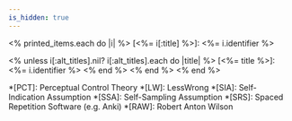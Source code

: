 ```yaml
---
is_hidden: true
---
```


<!-- personal links -->
[Blog]: http://blog.muflax.com
[GPG Key]: /muflax.asc          
[Google+]: https://plus.google.com/105665518912548939532
[LibraryThing]: http://www.librarything.com/profile/muflax
[Pororo]: http://github.com/muflax/pororo
[Source]: http://github.com/muflax/muflax.com
[Twitter]: http://twitter.com/muflax
[Config]: http://github.com/muflax/config


<!-- external links -->
[Creative Commons]: http://creativecommons.org/licenses/by-nc-sa/3.0/de
[Eyercize]: http://www.eyercize.com
[Look, Ma; No Hands!]: http://www.semanticrestructuring.com/lookma.php
[Spreeder]: http://www.spreeder.com
[nanoc]: http://nanoc.stoneship.org
[PhilPapers Survey]: http://philpapers.org/surveys/
[Berryz工房 - Dschinghis Khan]: http://www.youtube.com/watch?v=b7pui9Q6Vbo
[Using Neuroscience for Spiritual Practice]: http://video.google.com/videoplay?docid=1030598948823323439
[Enlightenment, Self and the Brain]: http://video.google.com/videoplay?docid=5474604744218568426
[bible.org]: http://bible.org/netbible/index.htm
[How Dawkins got pwned]: http://unqualified-reservations.blogspot.com/2007/10/how-dawkins-got-pwned-part-5.html
[tripzine]: http://www.tripzine.com/listing.php?smlid=268 
[Breaking the Spell]: http://www.philosophypress.co.uk/?p=1001
[Swartz Dennett]: http://www.aaronsw.com/weblog/dennettdumb


<!-- Wikipedia articles (and similar) -->
[DXM]: http://en.wikipedia.org/wiki/DXM
[Epistemology]: http://en.wikipedia.org/wiki/Epistemology
[Anatta]: http://en.wikipedia.org/wiki/Anatta
[Anicca]: http://en.wikipedia.org/wiki/Anicca
[Dukkha]: http://en.wikipedia.org/wiki/Dukkha
[Wang Yangming]: http://www.iep.utm.edu/wangyang/
[Unity of Knowledge and Action]: http://www.iep.utm.edu/wangyang/#H4
[Theravada]: http://en.wikipedia.org/wiki/Theravada
[Trivialism]: http://en.wikipedia.org/wiki/Trivialism
[A-theory]: http://en.wikipedia.org/wiki/A-series_and_B-series
[B-theory]: http://en.wikipedia.org/wiki/A-series_and_B-series
[Julian Jaynes]: http://en.wikipedia.org/wiki/Julian_Jaynes
[Sathya Sai Baba]: http://en.wikipedia.org/wiki/Sathya_Sai_Baba
[Marcion]: http://en.wikipedia.org/wiki/Marcion_of_Sinope
[Simon Magus]: http://en.wikipedia.org/wiki/Simon_Magus
[Arising and Passing Away]: http://www.dharmaoverground.org/web/guest/dharma-wiki/-/wiki/Main/The%20Arising%20and%20Passing%20Away?p_r_p_185834411_title=The%20Arising%20and%20Passing%20Away
[Robert M. Price]: http://robertmprice.mindvendor.com
[Tathagata]: http://en.wikipedia.org/wiki/Tath%C4%81gata
[Langton's Ant]: http://en.wikipedia.org/wiki/Langton's_ant
[Multiple Drafts]: http://www.scholarpedia.org/article/Multiple_drafts_model
[Vilayanur S. Ramachandran]: http://en.wikipedia.org/wiki/Vilayanur_S._Ramachandran

<!-- internal links -->
[RSS]: /rss.xml

<!-- automatic content -->
<% printed_items.each do |i| %>
[<%= i[:title] %>]: <%= i.identifier %>
   
   <% unless i[:alt_titles].nil?
     i[:alt_titles].each do |title| %>
[<%= title %>]: <%= i.identifier %>
     <% end %>
   <% end %>
<% end %>

<!-- abbreviations -->
*[PCT]: Perceptual Control Theory
*[LW]: LessWrong
*[SIA]: Self-Indication Assumption
*[SSA]: Self-Sampling Assumption
*[SRS]: Spaced Repetition Software (e.g. Anki)
*[RAW]: Robert Anton Wilson
